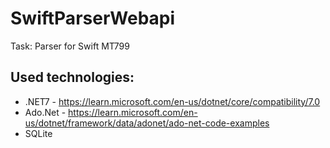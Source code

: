 # SwiftParserWebapi

Task: Parser for Swift MT799

## Used technologies:

- .NET7 - https://learn.microsoft.com/en-us/dotnet/core/compatibility/7.0
- Ado.Net - https://learn.microsoft.com/en-us/dotnet/framework/data/adonet/ado-net-code-examples
- SQLite


